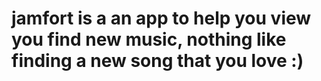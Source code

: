 # jamfort is a an app to help you view you find new music, nothing like finding a new song that you love :)
